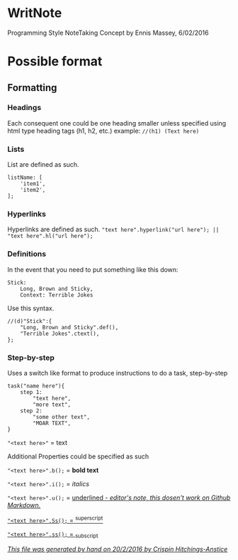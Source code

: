# WritNote
Programming Style NoteTaking
Concept by Ennis Massey, 6/02/2016

# Possible format

## Formatting

### Headings
Each consequent one could be one heading smaller unless 
specified using html type heading tags (h1, h2, etc.)
example: `//(h1) (Text here)`

### Lists
List are defined as such.
```
listName: [
	'item1',
	'item2',
];
```

### Hyperlinks
Hyperlinks are defined as such.
`"text here".hyperlink("url here"); || "text here".hl("url here");`

### Definitions
In the event that you need to put something like this down:
```
Stick:
	Long, Brown and Sticky,
	Context: Terrible Jokes
```

Use this syntax.

```
//(d)"Stick":{
	"Long, Brown and Sticky".def(),
	"Terrible Jokes".ctext(),
};
```

### Step-by-step
Uses a switch like format to produce instructions to do a task, step-by-step
```
task("name here"){
	step 1:
		"text here",
		"more text",
	step 2:
		"some other text",
		"MOAR TEXT",
}
```

`"<text here>"` = text

Additional Properties could be specified as such

`"<text here>".b();` = **bold text**

`"<text here>".i();` = *italics*

`"<text here>".u();` = <u>underlined<u> - *editor's note, this dosen't work on Github Markdown.*

`"<text here>".Ss();` = <sup>superscript<sup>

`"<text here>".ss();` = <sub>subscript<sub>

*This file was generated by hand on 20/2/2016 by Crispin Hitchings-Anstice*

